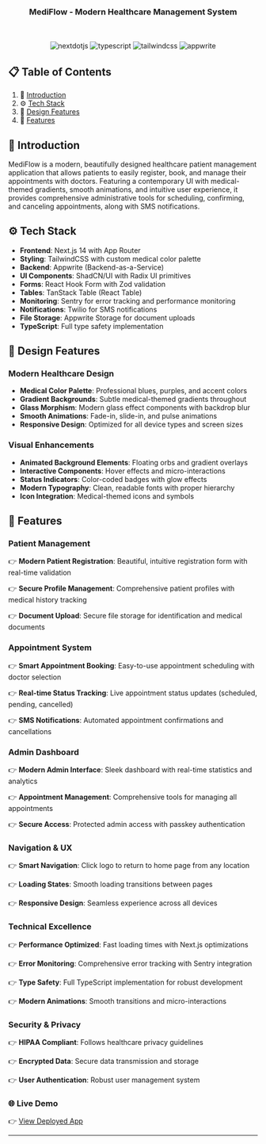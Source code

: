<div align="center">
  <h3 align="center">MediFlow - Modern Healthcare Management System</h3>
  <br />
<!--     <a href="https://youtu.be/lEflo_sc82g?feature=shared" target="_blank">
      <img src="https://github.com/adrianhajdin/healthcare/assets/151519281/a7dd73b6-93de-484d-84e0-e7f4e299167b" alt="Project Banner">
    </a> -->
  <br />

  <div>
    <img src="https://img.shields.io/badge/-Next_JS-black?style=for-the-badge&logoColor=white&logo=nextdotjs&color=000000" alt="nextdotjs" />
    <img src="https://img.shields.io/badge/-TypeScript-black?style=for-the-badge&logoColor=white&logo=typescript&color=3178C6" alt="typescript" />
    <img src="https://img.shields.io/badge/-Tailwind_CSS-black?style=for-the-badge&logoColor=white&logo=tailwindcss&color=06B6D4" alt="tailwindcss" />
    <img src="https://img.shields.io/badge/-Appwrite-black?style=for-the-badge&logoColor=white&logo=appwrite&color=FD366E" alt="appwrite" />
  </div>


</div>

## 📋 <a name="table">Table of Contents</a>

1. 🤖 [Introduction](#introduction)
2. ⚙️ [Tech Stack](#tech-stack)
3. 🎨 [Design Features](#design-features)
4. 🔋 [Features](#features)

## <a name="introduction">🤖 Introduction</a>

MediFlow is a modern, beautifully designed healthcare patient management application that allows patients to easily register, book, and manage their appointments with doctors. Featuring a contemporary UI with medical-themed gradients, smooth animations, and intuitive user experience, it provides comprehensive administrative tools for scheduling, confirming, and canceling appointments, along with SMS notifications.

## <a name="tech-stack">⚙️ Tech Stack</a>

- **Frontend**: Next.js 14 with App Router
- **Styling**: TailwindCSS with custom medical color palette
- **Backend**: Appwrite (Backend-as-a-Service)
- **UI Components**: ShadCN/UI with Radix UI primitives
- **Forms**: React Hook Form with Zod validation
- **Tables**: TanStack Table (React Table)
- **Monitoring**: Sentry for error tracking and performance monitoring
- **Notifications**: Twilio for SMS notifications
- **File Storage**: Appwrite Storage for document uploads
- **TypeScript**: Full type safety implementation

## <a name="design-features">🎨 Design Features</a>

### **Modern Healthcare Design**
- **Medical Color Palette**: Professional blues, purples, and accent colors
- **Gradient Backgrounds**: Subtle medical-themed gradients throughout
- **Glass Morphism**: Modern glass effect components with backdrop blur
- **Smooth Animations**: Fade-in, slide-in, and pulse animations
- **Responsive Design**: Optimized for all device types and screen sizes

### **Visual Enhancements**
- **Animated Background Elements**: Floating orbs and gradient overlays
- **Interactive Components**: Hover effects and micro-interactions
- **Status Indicators**: Color-coded badges with glow effects
- **Modern Typography**: Clean, readable fonts with proper hierarchy
- **Icon Integration**: Medical-themed icons and symbols

## <a name="features">🔋 Features</a>

### **Patient Management**
👉 **Modern Patient Registration**: Beautiful, intuitive registration form with real-time validation

👉 **Secure Profile Management**: Comprehensive patient profiles with medical history tracking

👉 **Document Upload**: Secure file storage for identification and medical documents

### **Appointment System**
👉 **Smart Appointment Booking**: Easy-to-use appointment scheduling with doctor selection

👉 **Real-time Status Tracking**: Live appointment status updates (scheduled, pending, cancelled)

👉 **SMS Notifications**: Automated appointment confirmations and cancellations

### **Admin Dashboard**
👉 **Modern Admin Interface**: Sleek dashboard with real-time statistics and analytics

👉 **Appointment Management**: Comprehensive tools for managing all appointments

👉 **Secure Access**: Protected admin access with passkey authentication

### **Navigation & UX**
👉 **Smart Navigation**: Click logo to return to home page from any location

👉 **Loading States**: Smooth loading transitions between pages

👉 **Responsive Design**: Seamless experience across all devices

### **Technical Excellence**
👉 **Performance Optimized**: Fast loading times with Next.js optimizations

👉 **Error Monitoring**: Comprehensive error tracking with Sentry integration

👉 **Type Safety**: Full TypeScript implementation for robust development

👉 **Modern Animations**: Smooth transitions and micro-interactions

### **Security & Privacy**
👉 **HIPAA Compliant**: Follows healthcare privacy guidelines

👉 **Encrypted Data**: Secure data transmission and storage

👉 **User Authentication**: Robust user management system

### 🌐 Live Demo
👉 [View Deployed App](https://healthcare-rho-nine.vercel.app/)

---


